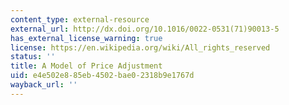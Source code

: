 ```yaml
---
content_type: external-resource
external_url: http://dx.doi.org/10.1016/0022-0531(71)90013-5
has_external_license_warning: true
license: https://en.wikipedia.org/wiki/All_rights_reserved
status: ''
title: A Model of Price Adjustment
uid: e4e502e8-85eb-4502-bae0-2318b9e1767d
wayback_url: ''
---
```

